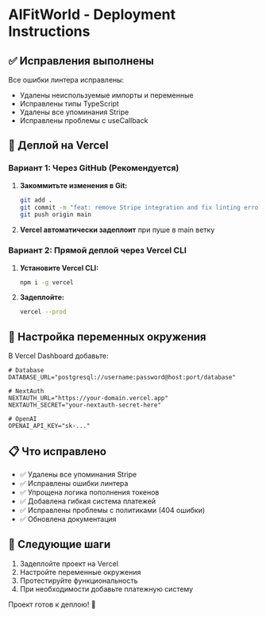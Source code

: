 # AIFitWorld - Deployment Instructions

## ✅ Исправления выполнены

Все ошибки линтера исправлены:
- Удалены неиспользуемые импорты и переменные
- Исправлены типы TypeScript
- Удалены все упоминания Stripe
- Исправлены проблемы с useCallback

## 🚀 Деплой на Vercel

### Вариант 1: Через GitHub (Рекомендуется)

1. **Закоммитьте изменения в Git:**
   ```bash
   git add .
   git commit -m "feat: remove Stripe integration and fix linting errors"
   git push origin main
   ```

2. **Vercel автоматически задеплоит** при пуше в main ветку

### Вариант 2: Прямой деплой через Vercel CLI

1. **Установите Vercel CLI:**
   ```bash
   npm i -g vercel
   ```

2. **Задеплойте:**
   ```bash
   vercel --prod
   ```

## 🔧 Настройка переменных окружения

В Vercel Dashboard добавьте:

```env
# Database
DATABASE_URL="postgresql://username:password@host:port/database"

# NextAuth
NEXTAUTH_URL="https://your-domain.vercel.app"
NEXTAUTH_SECRET="your-nextauth-secret-here"

# OpenAI
OPENAI_API_KEY="sk-..."
```

## 📋 Что исправлено

- ✅ Удалены все упоминания Stripe
- ✅ Исправлены ошибки линтера
- ✅ Упрощена логика пополнения токенов
- ✅ Добавлена гибкая система платежей
- ✅ Исправлены проблемы с политиками (404 ошибки)
- ✅ Обновлена документация

## 🎯 Следующие шаги

1. Задеплойте проект на Vercel
2. Настройте переменные окружения
3. Протестируйте функциональность
4. При необходимости добавьте платежную систему

Проект готов к деплою! 🚀
